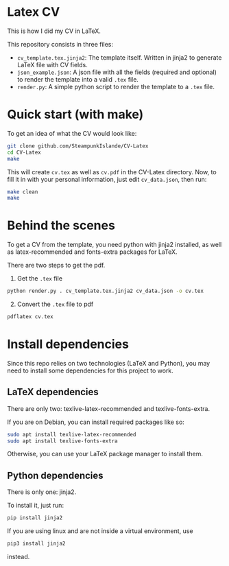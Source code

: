 # Latex CV

This is how I did my CV in LaTeX.

This repository consists in three files:

- `cv_template.tex.jinja2`: The template itself. Written in jinja2 to generate LaTeX file with CV fields.
- `json_example.json`: A json file with all the fields (required and optional) to render the template into a valid `.tex` file.
- `render.py`: A simple python script to render the template to a `.tex` file.

# Quick start (with make)

To get an idea of what the CV would look like:

```bash
git clone github.com/SteampunkIslande/CV-Latex
cd CV-Latex
make
```

This will create `cv.tex` as well as `cv.pdf` in the CV-Latex directory.
Now, to fill it in with your personal information, just edit `cv_data.json`, then run:
```bash
make clean
make
```

# Behind the scenes

To get a CV from the template, you need python with jinja2 installed, as well as latex-recommended and fonts-extra packages for LaTeX.

There are two steps to get the pdf.

1) Get the `.tex` file
```bash
python render.py . cv_template.tex.jinja2 cv_data.json -o cv.tex
```

2) Convert the `.tex` file to pdf
```bash
pdflatex cv.tex
```

# Install dependencies

Since this repo relies on two technologies (LaTeX and Python), you may need to install some dependencies for this project to work.

## LaTeX dependencies

There are only two: texlive-latex-recommended and texlive-fonts-extra.

If you are on Debian, you can install required packages like so:

```bash
sudo apt install texlive-latex-recommended
sudo apt install texlive-fonts-extra
```

Otherwise, you can use your LaTeX package manager to install them.

## Python dependencies

There is only one: jinja2.

To install it, just run:

```bash
pip install jinja2
```

If you are using linux and are not inside a virtual environment, use
```bash
pip3 install jinja2
```
instead.
